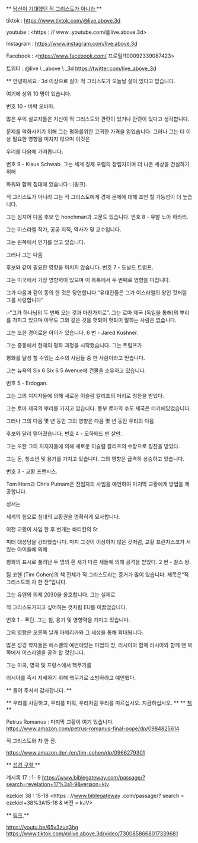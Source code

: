 ** <u> 당신이 기대했던 적 그리스도가 아니라 </u> **

tiktok : <https://www.tiktok.com/@live.above.3d>

youtube : <https : // www .youtube.com/@live.above.3d>

Instagram : <https://www.instagram.com/live.above.3d>

Facebook : <https://www.facebook.com/ 프로필/100092339087423>

트위터 : @live \ _above \ _3d <https://twitter.com/live_above_3d>

** 안녕하세요 : 3d 이상으로 살아 적 그리스도가 오늘날 살아 있다고 믿습니다.

여기에 상위 10 명이 있습니다.

번호 10 - 버락 오바마.

많은 우익 설교자들은 자신이 적 그리스도와 관련이 있거나 관련이 있다고 생각합니다.

문제를 악화시키기 위해 그는 평화를위한 고귀한 가격을 얻었습니다.
그러나 그는 더 이상 필요한 영향을 미치지 않으며 이것은

우리를 다음에 가져옵니다.

번호 9 - Klaus Schwab.
그는 세계 경제 포럼의 창립자이며 더 나은 세상을 건설하기 위해

파워와 함께 침대에 있습니다 : (윙크).

적 그리스도가 아니라 그는
적 그리스도에게 경제 문제에 대해 조언 할 가능성이 더 높습니다.

그는 심지어 다음 후보 인 henchman과 고문도 있습니다.
번호 8 - 유발 노아 하라리.

그는 이스라엘 작가, 공공 지적, 역사가 및 교수입니다.

그는 왼쪽에서 인기를 얻고 있습니다.

그러나 그는 다음

후보와 같이 필요한 영향을 미치지 않습니다.
번호 7 - 도널드 트럼프.

그는 미국에서 가장 영향력이 있으며
이 목록에서 두 번째로 영향을 미칩니다.

그가 다음과 같이 동의 한 것은 당연합니다.“유대인들은 그가 이스라엘의 왕인 것처럼 그를 사랑합니다”

:-“그가 하나님의 두 번째 오는 것과 마찬가지로”.
그는 로마 제국 (독일을 통해)의 뿌리를 가지고 있으며 아무도 그와 같은 것을 헛되이 헛되이 말하는 사람은 없습니다.

그는 또한 경이로운 아이가 있습니다.
6 번 - Jared Kushner.

그는 중동에서 현재의 평화 과정을 시작했습니다.
그는 트럼프가

평화를 달성 할 수있는 소수의 사람들 중 한 사람이라고 믿습니다.

그는 뉴욕의 Six 6 Six 6 5 Avenue에 건물을 소유하고 있습니다.

번호 5 - Erdogan.

그는 그의
지지자들에 의해 새로운 이슬람 칼리프의 머리로 칭찬을 받았다.

그는 로마 제국의 뿌리를 가지고 있습니다. 동부 로마의 수도
제국은 터키에있었습니다.

그러나 그의 다음 몇 년 동안 그의 영향은 다음 몇 년 동안 우리의 다음

후보와 달리 떨어졌습니다.
번호 4 - 모하메드 빈 살만.

그는 또한 그의
지지자들에 의해 새로운 이슬람 칼리프의 수장으로 칭찬을 받았다.

그는 돈, 청소년 및 용기를 가지고 있습니다.
그의 영향은 급격히 상승하고 있습니다.

번호 3 - 교황 프랜시스.

Tom Horn과 Chris Putnam은 전임자의 사임을 예언하여 마지막 교황에게
방법을 제공합니다.

성서는

세계의 힘으로 침대의 교황권을 명확하게 묘사합니다.

이전 교황이 사임 한 후 번개는 바티칸의 St

피터 대성당을 강타했습니다.
마치 그것이 이상하지 않은 것처럼, 교황 프란치스코가 서있는 아이들에 의해

평화의 표시로 풀려난 두 명의 흰 새가 다른 새들에 의해 공격을 받았다.
2 번 - 찰스 왕.

팀 코헨 (Tim Cohen)의 책 전체가
적 그리스도라는 증거가 많이 있습니다. 제목은“적 그리스도와 차 한 잔”입니다.

그는 유엔의 의제 2030을 옹호합니다.
그는 실제로

적 그리스도가되고 싶어하는 것처럼 EU를 이끌었습니다.

번호 1 - 푸틴.
그는 힘, 용기 및 영향력을 가지고 있습니다.

그의 영향은 오른쪽 날개 아메리카와 그 세상을 통해 확대됩니다.

많은 성경 학자들은 에스겔의 예언에있는 마법의 땅, 러시아와 함께
러시아와 함께 맨 북쪽에서 이스라엘을 공격 할 것입니다.

그는 미국, 영국 및 프랑스에서 핵무기를

러시아를 즉시 지배하기 위해 핵무기로 소방하라고 예언했다.

** 들어 주셔서 감사합니다. **

** 우리를 사랑하고, 우리를 미워, 우리처럼 우리를 따르십시오. 지금하십시오. **
** <u> 책 </u> **

Petrus Romanus : 마지막 교황이 여기 있습니다.
<https://www.amazon.com/petrus-romanus-final-pope/dp/0984825614>

적 그리스도와 차 한 잔.

<https://www.amazon.de/-/en/tim-cohen/dp/0966279301>

** <u> 성경 구절 </u> **

계시록 17 : 1- 9
<https://www.biblegateway.com/passage/?search=revelation+17%3a1-9&version=kjv>

ezekiel 38 : 15-18
<https : //www.biblegateway .com/passage/? search = ezekiel+38%3A15-18 & 버전 = kJV>

** <U> 링크 </u> **

<https://youtu.be/65v3zuq3hg>
<https://www.tiktok.com/@live.above.3d/video/7300858668017339681>



